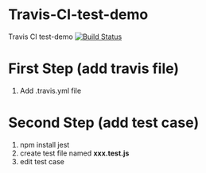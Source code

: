# Travis-CI-test-demo
Travis CI test-demo
[![Build Status](https://travis-ci.com/Kerinlin/Travis-CI-test-demo.svg?branch=master)](https://travis-ci.com/Kerinlin/Travis-CI-test-demo)

# First Step (add travis file)

1. Add .travis.yml file 

# Second Step (add test case)
1. npm install jest
2. create test file named **xxx.test.js**
3. edit test case




